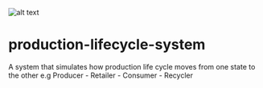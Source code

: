 ![alt text](http://www.angelfire.com/ego/mr.f/images/plc.jpg "image title")


# production-lifecycle-system
A system that simulates how production life cycle moves from one state to the other e.g Producer - Retailer - Consumer - Recycler
